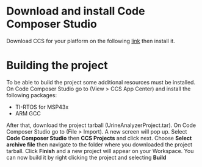 
# Download and install Code Composer Studio
	
Download CCS for your platform on the following [link](http://www.ti.com/tool/ccstudio) then install it. 

# Building the project

To be able to build the project some additional resources must be installed. On Code Composer Studio go to (View > CCS App Center) and install the following packages:

* TI-RTOS for MSP43x
* ARM GCC

After that, download the project tarball (UrineAnalyzerProject.tar). On Code Composer Studio go to (File > Import). A new screen will pop up. Select **Code Composer Studio** then **CCS Projects** and click next. Choose **Select archive file** then navigate to the folder where you downloaded the project tarball. Click **Finish** and a new project will appear on your Workspace. You can now build it by right clicking the project and selecting **Build**